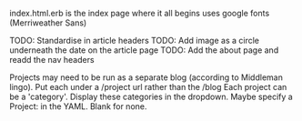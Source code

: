 index.html.erb is the index page where it all begins
uses google fonts (Merriweather Sans)




TODO: Standardise in article headers
TODO: Add image as a circle underneath the date on the article page
TODO: Add the about page and readd the nav headers

Projects may need to be run as a separate blog (according to Middleman lingo). Put each under a /project url rather than the /blog
Each project can be a 'category'. Display these categories in the dropdown. Maybe specify a Project: in the YAML. Blank for none.